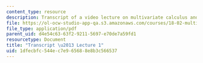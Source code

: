 ```yaml
---
content_type: resource
description: Transcript of a video lecture on multivariate calculus and dot products.
file: https://ol-ocw-studio-app-qa.s3.amazonaws.com/courses/18-02-multivariable-calculus-fall-2007/1dfecbfc544ec7e965688e8b3c566537_18_022007L01.pdf
file_type: application/pdf
parent_uid: d4e54c63-63f2-9211-5697-e70de7a59fd1
resourcetype: Document
title: "Transcript \u2013 Lecture 1"
uid: 1dfecbfc-544e-c7e9-6568-8e8b3c566537
---
```

